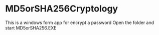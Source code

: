 # MD5orSHA256Cryptology
This is a windows form app for encrypt a password
Open the folder and start MD5orSHA256.EXE
